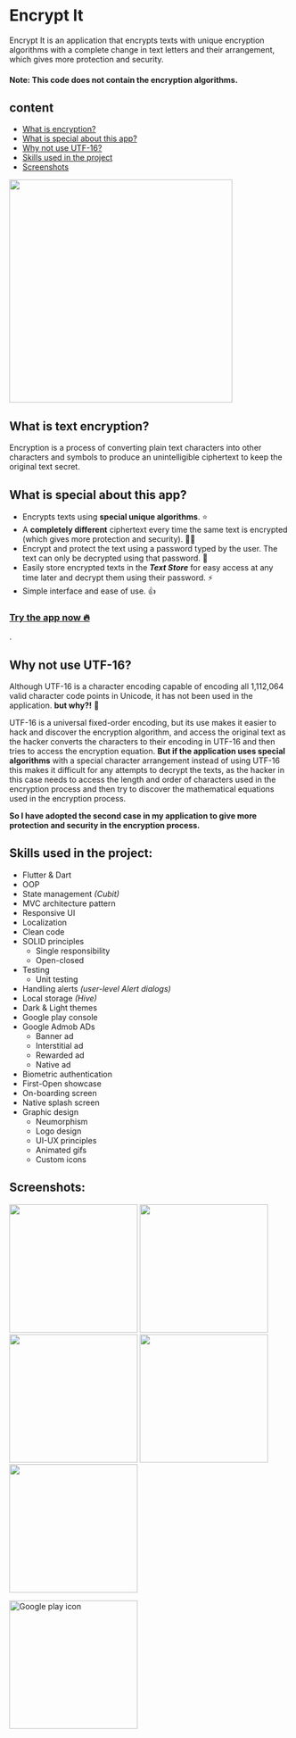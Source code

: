 # Encrypt It

Encrypt It is an application that encrypts texts with unique encryption algorithms with a complete change in text letters and their arrangement, which gives more protection and security.

#### Note: This code does not contain the encryption algorithms.


## content
- [What is encryption?](#what-is-text-encryption)
- [What is special about this app?](#what-is-special-about-this-app)
- [Why not use UTF-16?](#why-not-use-utf-16)
- [Skills used in the project](#skills-used-in-the-project)
- [Screenshots](#screenshots)


<img src="https://user-images.githubusercontent.com/87443208/165843645-4c46cfba-5069-4d03-9c7d-bd8c2b4dfa5e.gif" alt="" width="400"/>


## What is text encryption?

Encryption is a process of converting plain text characters into other characters and symbols to produce an unintelligible ciphertext to keep the original text secret.


## What is special about this app?

- Encrypts texts using **special unique algorithms**. ⭐
- A **completely different** ciphertext every time the same text is encrypted (which gives more protection and security). 💪🔐
- Encrypt and protect the text using a password typed by the user. The text can only be decrypted using that password. 🔑
- Easily store encrypted texts in the ***Text Store*** for easy access at any time later and decrypt them using their password. ⚡
- Simple interface and ease of use. 👍

### [Try the app now 🔥](https://play.google.com/store/apps/details?id=malazhariy.encryptIt)



.


## Why not use UTF-16?

Although UTF-16 is a character encoding capable of encoding all 1,112,064 valid character code points in Unicode, it has not been used in the application. **but why?!** 🤔

UTF-16 is a universal fixed-order encoding, but its use makes it easier to hack and discover the encryption algorithm, and access the original text as the hacker converts the characters to their encoding in UTF-16 and then tries to access the encryption equation.
**But if the application uses special algorithms** with a special character arrangement instead of using UTF-16 this makes it difficult for any attempts to decrypt the texts, as the hacker in this case needs to access the length and order of characters used in the encryption process and then try to discover the mathematical equations used in the encryption process.

**So I have adopted the second case in my application to give more protection and security in the encryption process.**



## Skills used in the project:

- Flutter & Dart
- OOP
- State management *(Cubit)*
- MVC architecture pattern
- Responsive UI
- Localization
- Clean code
- SOLID principles
  - Single responsibility
  - Open-closed
- Testing
    - Unit testing
- Handling alerts *(user-level Alert dialogs)*
- Local storage *(Hive)*
- Dark & Light themes
- Google play console
- Google Admob ADs
    - Banner ad
    - Interstitial ad
    - Rewarded ad
    - Native ad
- Biometric authentication
- First-Open showcase
- On-boarding screen
- Native splash screen
- Graphic design
    - Neumorphism
    - Logo design
    - UI-UX principles
    - Animated gifs
    - Custom icons

## Screenshots:

<img src="https://user-images.githubusercontent.com/87443208/189519829-2eb7c4a4-553d-4806-993c-bb18322af665.jpg" alt="" width="230"/> <img src="https://user-images.githubusercontent.com/87443208/176006539-c544ba8b-8864-4225-9210-7218de166648.jpg" alt="" width="230"/> <img src="https://user-images.githubusercontent.com/87443208/176006573-1901d1b0-3eef-444b-bac0-0439b4a7c69d.jpg" alt="" width="230"/> <img src="https://user-images.githubusercontent.com/87443208/176006612-53e92730-7285-4a66-98fe-0575dcb48c77.jpg" alt="" width="230"/> <img src="https://user-images.githubusercontent.com/87443208/176006649-1bcb11f7-3039-4681-9550-55c7012546de.jpg" alt="" width="230"/>

[<img src="https://upload.wikimedia.org/wikipedia/commons/7/78/Google_Play_Store_badge_EN.svg" alt="Google play icon" width="230"/>](https://play.google.com/store/apps/details?id=malazhariy.encryptIt)


